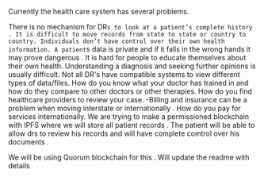 Currently the health care system has several problems.

There is no mechanism for DR`s to look at a patient’s complete history .
It is difficult to move records from state to state or country to country.
Individuals don’t have control over their own health information.
A patient`s data is private and if it falls in the wrong hands it may prove dangerous .
It is hard for people to educate themselves about their own health.
Understanding a diagnosis and seeking further opinions is usually difficult.
Not all DR's have compatible systems to view different types of data/files.
How do you know what your doctor has trained in and how do they compare to other doctors or other therapies.
How do you find healthcare providers to review your case. -Billing and insurance can be a problem when moving interstate or internationally .
How do you pay for services internationally.
We are trying to make a permissioned blockchain with IPFS where we will store all patient records . The patient will be able to allow drs to review his records and will have complete comtrol over his documents .

We will be using Quorum blockchain for this . Will update the readme with details